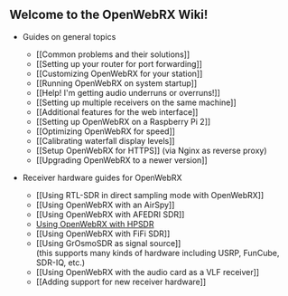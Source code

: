 ## Welcome to the OpenWebRX Wiki!

* Guides on general topics
  * [[Common problems and their solutions]]
  * [[Setting up your router for port forwarding]]
  * [[Customizing OpenWebRX for your station]]
  * [[Running OpenWebRX on system startup]]
  * [[Help! I'm getting audio underruns or overruns!]]
  * [[Setting up multiple receivers on the same machine]]
  * [[Additional features for the web interface]]
  * [[Setting up OpenWebRX on a Raspberry Pi 2]]
  * [[Optimizing OpenWebRX for speed]]
  * [[Calibrating waterfall display levels]]
  * [[Setup OpenWebRX for HTTPS]] (via Nginx as reverse proxy)
  * [[Upgrading OpenWebRX to a newer version]]

* Receiver hardware guides for OpenWebRX
    * [[Using RTL-SDR in direct sampling mode with OpenWebRX]]
    * [[Using OpenWebRX with an AirSpy]]
    * [[Using OpenWebRX with AFEDRI SDR]]
    * [Using OpenWebRX with HPSDR](http://blog.sdr.hu/2016/06/23/hpsdrtool.html)
    * [[Using OpenWebRX with FiFi SDR]]
    * [[Using GrOsmoSDR as signal source]]<br/>(this supports many kinds of hardware including USRP, FunCube, SDR-IQ, etc.)
    * [[Using OpenWebRX with the audio card as a VLF receiver]]
    * [[Adding support for new receiver hardware]]
